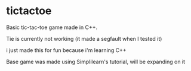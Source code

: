 # tictactoe
Basic tic-tac-toe game made in C++. 

Tie is currently not working (it made a segfault when I tested it)

i just made this for fun because i'm learning C++

Base game was made using Simplilearn's tutorial, will be expanding on it
